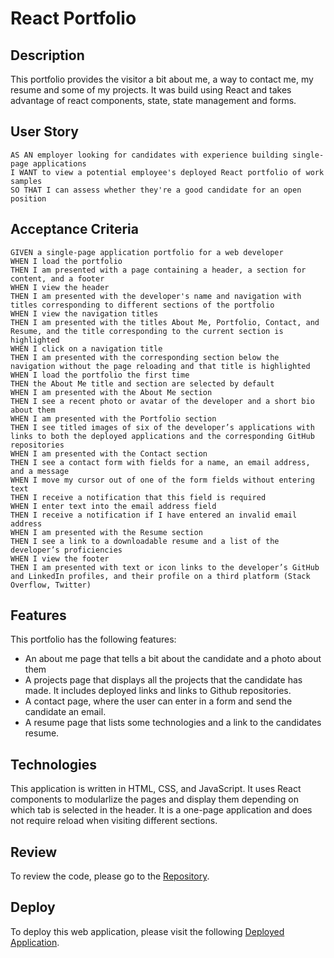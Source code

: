 # React Portfolio
## Description
This portfolio provides the visitor a bit about me, a way to contact me, my resume and some of my projects.  It was build using React and takes advantage of react components, state, state management and forms.

## User Story
```
AS AN employer looking for candidates with experience building single-page applications
I WANT to view a potential employee's deployed React portfolio of work samples
SO THAT I can assess whether they're a good candidate for an open position
```

## Acceptance Criteria
```
GIVEN a single-page application portfolio for a web developer
WHEN I load the portfolio
THEN I am presented with a page containing a header, a section for content, and a footer
WHEN I view the header
THEN I am presented with the developer's name and navigation with titles corresponding to different sections of the portfolio
WHEN I view the navigation titles
THEN I am presented with the titles About Me, Portfolio, Contact, and Resume, and the title corresponding to the current section is highlighted
WHEN I click on a navigation title
THEN I am presented with the corresponding section below the navigation without the page reloading and that title is highlighted
WHEN I load the portfolio the first time
THEN the About Me title and section are selected by default
WHEN I am presented with the About Me section
THEN I see a recent photo or avatar of the developer and a short bio about them
WHEN I am presented with the Portfolio section
THEN I see titled images of six of the developer’s applications with links to both the deployed applications and the corresponding GitHub repositories
WHEN I am presented with the Contact section
THEN I see a contact form with fields for a name, an email address, and a message
WHEN I move my cursor out of one of the form fields without entering text
THEN I receive a notification that this field is required
WHEN I enter text into the email address field
THEN I receive a notification if I have entered an invalid email address
WHEN I am presented with the Resume section
THEN I see a link to a downloadable resume and a list of the developer’s proficiencies
WHEN I view the footer
THEN I am presented with text or icon links to the developer’s GitHub and LinkedIn profiles, and their profile on a third platform (Stack Overflow, Twitter)

```
## Features
This portfolio has the following features:
- An about me page that tells a bit about the candidate and a photo about them
- A projects page that displays all the projects that the candidate has made.  It includes deployed links and links to Github repositories.
- A contact page, where the user can enter in a form and send the candidate an email.
- A resume page that lists some technologies and a link to the candidates resume.

## Technologies
This application is written in HTML, CSS, and JavaScript.  It uses React components to modularlize the pages and display them depending on which tab is selected in the header.  It is a one-page application and does not require reload when visiting different sections.

## Review
To review the code, please go to the [Repository](https://github.com/jstndhouk/reactPortfolio).

## Deploy
To deploy this web application, please visit the following [Deployed Application](https://jstndhouk.github.io/reactPortfolio/).
